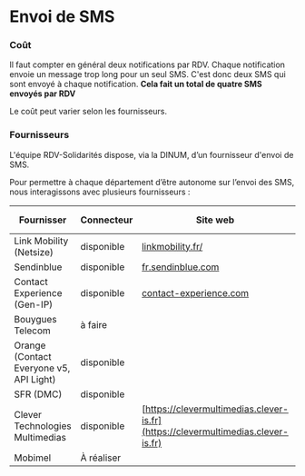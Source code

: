 # Envoi de SMS

### Coût

Il faut compter en général deux notifications par RDV. Chaque notification envoie un message trop long pour un seul SMS. C'est donc deux SMS qui sont envoyé à chaque notification. **Cela fait un total de quatre SMS envoyés par RDV**

Le coût peut varier selon les fournisseurs.&#x20;

### Fournisseurs

L'équipe RDV-Solidarités dispose, via la DINUM, d’un fournisseur d'envoi de SMS.

Pour permettre à chaque département d’être autonome sur l’envoi des SMS, nous interagissons avec plusieurs fournisseurs :

| Fournisser                              | Connecteur | Site web                                                                         | Utilisé par |
| --------------------------------------- | ---------- | -------------------------------------------------------------------------------- | ----------- |
| Link Mobility (Netsize)                 | disponible | [linkmobility.fr/](https://linkmobility.fr)                                      | Par défaut  |
| Sendinblue                              | disponible | [fr.sendinblue.com](https://fr.sendinblue.com/fonctionnalites/sms-marketing/)    |             |
| Contact Experience (Gen-IP)             | disponible | [contact-experience.com](https://contact-experience.com)                         | 62          |
| Bouygues Telecom                        | à faire    |                                                                                  | 64          |
| Orange (Contact Everyone v5, API Light) | disponible |                                                                                  | 80          |
| SFR (DMC)                               | disponible |                                                                                  | 92          |
| Clever Technologies Multimedias         | disponible | [https://clevermultimedias.clever-is.fr](https://clevermultimedias.clever-is.fr) | 77          |
| Mobimel                                 | À réaliser |                                                                                  | 22          |

